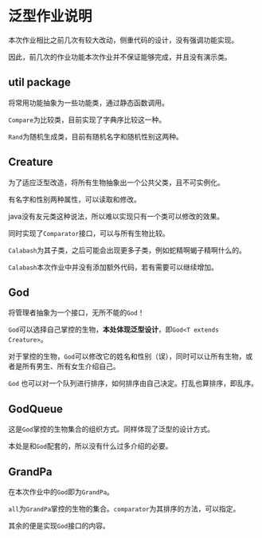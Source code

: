 # 泛型作业说明

本次作业相比之前几次有较大改动，侧重代码的设计，没有强调功能实现。

因此，前几次的作业功能本次作业并不保证能够完成，并且没有演示类。

## util package

将常用功能抽象为一些功能类，通过静态函数调用。

`Compare`为比较类，目前实现了字典序比较这一种。

`Rand`为随机生成类，目前有随机名字和随机性别这两种。

## Creature

为了适应泛型改造，将所有生物抽象出一个公共父类，且不可实例化。

有名字和性别两种属性，可以读取和修改。

java没有友元类这种说法，所以难以实现只有一个类可以修改的效果。

同时实现了`Comparator`接口，可以与所有生物比较。

`Calabash`为其子类，之后可能会出现更多子类，例如蛇精啊蝎子精啊什么的。

`Calabash`本次作业中并没有添加额外代码，若有需要可以继续增加。

## God

将管理者抽象为一个接口，无所不能的`God`！

`God`可以选择自己掌控的生物，**本处体现泛型设计**，即`God<T extends Creature>`。

对于掌控的生物，`God`可以修改它的姓名和性别（误），同时可以让所有生物，或者是所有男生、所有女生介绍自己。

`God` 也可以对一个队列进行排序，如何排序由自己决定。打乱也算排序，即乱序。

## GodQueue

这是`God`掌控的生物集合的组织方式。同样体现了泛型的设计方式。

本处是和`God`配套的，所以没有什么过多介绍的必要。

## GrandPa

在本次作业中的`God`即为`GrandPa`。

`all`为`GrandPa`掌控的生物的集合。`comparator`为其排序的方法，可以指定。

其余的便是实现`God`接口的内容。




